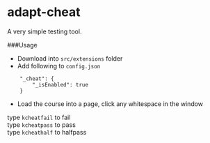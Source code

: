 adapt-cheat
================

A very simple testing tool.

###Usage
* Download into ``src/extensions`` folder
* Add following to ``config.json``
```
    "_cheat": {
        "_isEnabled": true
    }
```
* Load the course into a page, click any whitespace in the window
  
type ``kcheatfail`` to fail  
type ``kcheatpass`` to pass  
type ``kcheathalf`` to halfpass  
